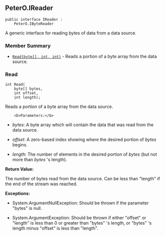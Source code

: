 ## PeterO.IReader

    public interface IReader :
        PeterO.IByteReader

 A generic interface for reading bytes of data from a data source.

### Member Summary
* <code>[Read(byte[], int, int)](#Read_byte_int_int)</code> - Reads a portion of a byte array from the data source.

<a id="Read_byte_int_int"></a>
### Read

    int Read(
        byte[] bytes,
        int offset,
        int length);

 Reads a portion of a byte array from the data source.

        <b>Parameters:</b>

 * <i>bytes</i>: A byte array which will contain the data that was read from the data source.

 * <i>offset</i>: A zero-based index showing where the desired portion of  <i>bytes</i>
 begins.

 * <i>length</i>: The number of elements in the desired portion of  <i>bytes</i>
 (but not more than  <i>bytes</i>
 's length).

<b>Return Value:</b>

The number of bytes read from the data source. Can be less than "length" if the end of the stream was reached.

<b>Exceptions:</b>

 * System.ArgumentNullException:
Should be thrown if the parameter "bytes" is null.

 * System.ArgumentException:
Should be thrown if either "offset" or "length" is less than 0 or greater than "bytes" 's length, or "bytes" 's length minus "offset" is less than "length".
